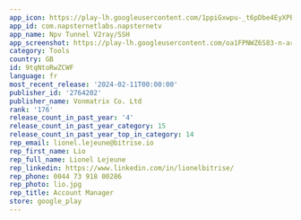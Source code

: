 ```yaml
---
app_icon: https://play-lh.googleusercontent.com/1ppiGxwpu-_t6pDbe4EyXPEdK8RuKdtgT3ap2enfHaXoUYptpx4UtkCaCQ9XtWwVo-6G
app_id: com.napsternetlabs.napsternetv
app_name: Npv Tunnel V2ray/SSH
app_screenshot: https://play-lh.googleusercontent.com/oa1FPNWZ6S83-n-arkYhUlvC_LqcAbuqBmU7eg9ej2UxvA1XjIEmBduzFfRGm1-ph7GN
category: Tools
country: GB
id: 9tqNtoRwZCWF
language: fr
most_recent_release: '2024-02-11T00:00:00'
publisher_id: '2764202'
publisher_name: Vonmatrix Co. Ltd
rank: '176'
release_count_in_past_year: '4'
release_count_in_past_year_category: 15
release_count_in_past_year_top_in_category: 14
rep_email: lionel.lejeune@bitrise.io
rep_first_name: Lio
rep_full_name: Lionel Lejeune
rep_linkedin: https://www.linkedin.com/in/lionelbitrise/
rep_phone: 0044 73 918 00286
rep_photo: lio.jpg
rep_title: Account Manager
store: google_play
---
```

